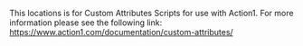 This locations is for Custom Attributes Scripts for use with Action1.  For more information please see the following link:  https://www.action1.com/documentation/custom-attributes/
